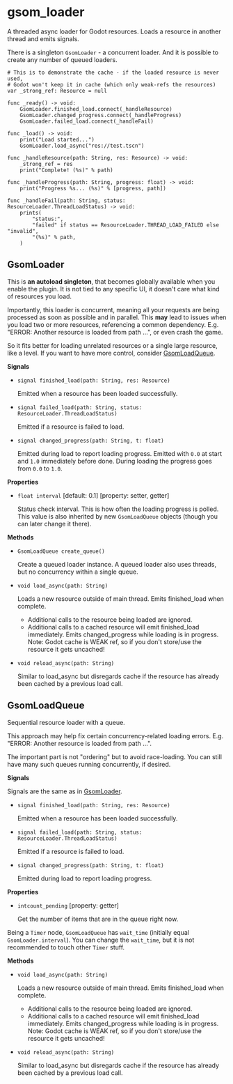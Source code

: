 # gsom_loader

A threaded async loader for Godot resources.
Loads a resource in another thread and emits signals.

There is a singleton `GsomLoader` - a concurrent loader.
And it is possible to create any number of queued loaders.

```gdscript
# This is to demonstrate the cache - if the loaded resource is never used,
# Godot won't keep it in cache (which only weak-refs the resources)
var _strong_ref: Resource = null

func _ready() -> void:
	GsomLoader.finished_load.connect(_handleResource)
	GsomLoader.changed_progress.connect(_handleProgress)
	GsomLoader.failed_load.connect(_handleFail)

func _load() -> void:
	print("Load started...")
	GsomLoader.load_async("res://test.tscn")

func _handleResource(path: String, res: Resource) -> void:
	_strong_ref = res
	print("Complete! (%s)" % path)

func _handleProgress(path: String, progress: float) -> void:
	print("Progress %s... (%s)" % [progress, path])

func _handleFail(path: String, status: ResourceLoader.ThreadLoadStatus) -> void:
	prints(
		"status:",
		"failed" if status == ResourceLoader.THREAD_LOAD_FAILED else "invalid",
		"(%s)" % path,
	)
```

## GsomLoader

This is **an autoload singleton**, that becomes globally available when you enable the plugin.
It is not tied to any specific UI, it doesn't care what kind of resources you load.

Importantly, this loader is concurrent, meaning all your requests are being processed
as soon as possible and in parallel. This **may** lead to issues when you load two
or more resources, referencing a common dependency.
E.g. "ERROR: Another resource is loaded from path ...", or even crash the game.

So it fits better for loading unrelated resources or a single large resource, like a level.
If you want to have more control, consider [GsomLoadQueue](#gsomloadqueue).


**Signals**

- `signal finished_load(path: String, res: Resource)`
    
    Emitted when a resource has been loaded successfully.

- `signal failed_load(path: String, status: ResourceLoader.ThreadLoadStatus)`
    
    Emitted if a resource is failed to load.

- `signal changed_progress(path: String, t: float)`
    
    Emitted during load to report loading progress.
    Emitted with `0.0` at start and `1.0` immediately before done.
    During loading the progress goes from `0.0` to `1.0`.



**Properties**

* `float interval` [default: 0.1] [property: setter, getter]
    
    Status check interval. This is how often the loading progress is polled.
    This value is also inherited by new `GsomLoadQueue` objects
    (though you can later change it there).


**Methods**

* `GsomLoadQueue create_queue()`
    
    Create a queued loader instance. A queued loader also uses threads, but no concurrency within a single queue.


* `void load_async(path: String)`
    
    Loads a new resource outside of main thread. Emits finished_load when complete. 
    * Additional calls to the resource being loaded are ignored. 
    * Additional calls to a cached resource will emit finished_load immediately. 
    Emits changed_progress while loading is in progress. 
    Note: Godot cache is WEAK ref, so if you don't store/use the resource it gets uncached!


* `void reload_async(path: String)`
    
    Similar to load_async but disregards cache if the resource has already been cached by a previous load call.


## GsomLoadQueue

Sequential resource loader with a queue.

This approach may help fix certain concurrency-related loading errors. E.g. "ERROR: Another resource is loaded from path ...".

The important part is not "ordering" but to avoid race-loading. You can still have many such queues running concurrently, if desired.


**Signals**

Signals are the same as in [GsomLoader](#gsomloader).

- `signal finished_load(path: String, res: Resource)`
    
    Emitted when a resource has been loaded successfully.

- `signal failed_load(path: String, status: ResourceLoader.ThreadLoadStatus)`
    
    Emitted if a resource is failed to load.

- `signal changed_progress(path: String, t: float)`
    
    Emitted during load to report loading progress.


**Properties**

* `intcount_pending` [property: getter]
    
    Get the number of items that are in the queue right now.

Being a `Timer` node, `GsomLoadQueue` has `wait_time` (initially equal `GsomLoader.interval`).
You can change the `wait_time`, but it is not recommended to touch other `Timer` stuff.


**Methods**

* `void load_async(path: String)`
    
    Loads a new resource outside of main thread. Emits finished_load when complete. 
    * Additional calls to the resource being loaded are ignored. 
    * Additional calls to a cached resource will emit finished_load immediately. 
    Emits changed_progress while loading is in progress. 
    Note: Godot cache is WEAK ref, so if you don't store/use the resource it gets uncached!


* `void reload_async(path: String)`
    
    Similar to load_async but disregards cache if the resource has already been cached by a previous load call.
